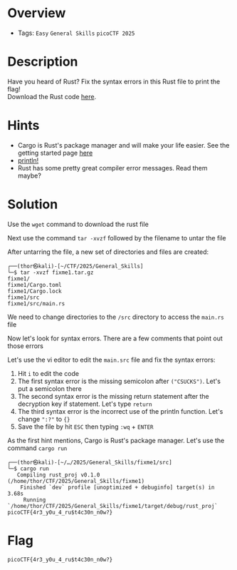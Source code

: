 # Overview
- Tags: `Easy` `General Skills` `picoCTF 2025` 

# Description
Have you heard of Rust? Fix the syntax errors in this Rust file to print the flag!  
Download the Rust code [here](https://challenge-files.picoctf.net/c_verbal_sleep/3f0e13f541928f420d9c8c96b06d4dbf7b2fa18b15adbd457108e8c80a1f5883/fixme1.tar.gz).

# Hints
* Cargo is Rust's package manager and will make your life easier. See the getting started page [here](https://doc.rust-lang.org/book/ch01-03-hello-cargo.html)
* [println!](https://doc.rust-lang.org/std/macro.println.html)
* Rust has some pretty great compiler error messages. Read them maybe?

# Solution
Use the `wget` command to download the rust file

Next use the command `tar -xvzf` followed by the filename to untar the file

After untarring the file, a new set of directories and files are created:

```
┌──(thor㉿kali)-[~/CTF/2025/General_Skills]
└─$ tar -xvzf fixme1.tar.gz
fixme1/
fixme1/Cargo.toml
fixme1/Cargo.lock
fixme1/src
fixme1/src/main.rs
```

We need to change directories to the `/src` directory to access the `main.rs` file

Now let's look for syntax errors. There are a few comments that point out those errors

Let's use the vi editor to edit the `main.src` file and fix the syntax errors:

1. Hit `i` to edit the code
2. The first syntax error is the missing semicolon after `("CSUCKS")`. Let's put a semicolon there
3. The second syntax error is the missing return statement after the decryption key if statement. Let's type `return`
4. The third syntax error is the incorrect use of the println function. Let's change `":?"` to `{}`
5. Save the file by hit `ESC` then typing `:wq` + `ENTER`

As the first hint mentions, Cargo is Rust's package manager. Let's use the command `cargo run`

```console
┌──(thor㉿kali)-[~/…/2025/General_Skills/fixme1/src]
└─$ cargo run  
   Compiling rust_proj v0.1.0 (/home/thor/CTF/2025/General_Skills/fixme1)
    Finished `dev` profile [unoptimized + debuginfo] target(s) in 3.68s
     Running `/home/thor/CTF/2025/General_Skills/fixme1/target/debug/rust_proj`
picoCTF{4r3_y0u_4_ru$t4c30n_n0w?}
```

# Flag
`picoCTF{4r3_y0u_4_ru$t4c30n_n0w?}`
